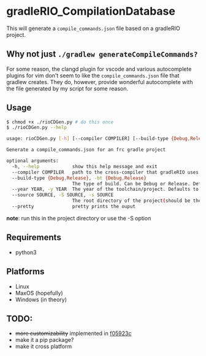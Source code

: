 # gradleRIO_CompilationDatabase

This will generate a `compile_commands.json` file based on a gradleRIO project.

## Why not just `./gradlew generateCompileCommands?`

For some reason, the clangd plugin for vscode and various autocomplete plugins for vim don't seem to like the `compile_commands.json` file that gradlew creates. They do, however, provide wonderful autocomplete with the file generated by my script for some reason.

## Usage
```bash
$ chmod +x ./rioCDGen.py # do this once
$ ./rioCDGen.py --help

usage: rioCDGen.py [-h] [--compiler COMPILER] [--build-type {Debug,Release}] [--year YEAR] [--source SOURCE] [--pretty]

Generate a compile_commands.json for an frc gradle project

optional arguments:
  -h, --help            show this help message and exit
  --compiler COMPILER   path to the cross-compiler that gradleRIO uses. If not specified, the script will search for it
  --build-type {Debug,Release}, -bt {Debug,Release}
                        The type of build. Can be Debug or Release. Defaults to Debug
  --year YEAR, -y YEAR  The year of the toolchain/project. Defaults to the current year
  --source SOURCE, -S SOURCE, -s SOURCE
                        The root directory of the project(should be the directory with your build.gradle file. Defaults to cwd
  --pretty              pretty prints the ouput
```

**note**: run this in the project directory or use the -S option


## Requirements
* python3

## Platforms
* Linux
* MaxOS (hopefully)
* Windows (in theory)

## TODO:
* ~~more customizability~~ implemented in [f05923c](https://github.com/theVerySharpFlat/gradleRIO_CompilationDatabase/commit/f9a073cb6d5377552a043b9681e57d9ad644b616) 
* make it a pip package?
* make it cross platform

